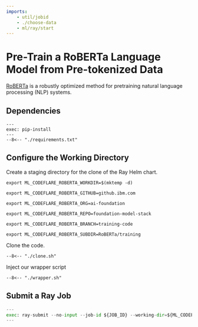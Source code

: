 ```yaml
---
imports:
    - util/jobid
    - ./choose-data
    - ml/ray/start
---
```


# Pre-Train a RoBERTa Language Model from Pre-tokenized Data

[RoBERTa](https://huggingface.co/docs/transformers/model_doc/roberta)
is a robustly optimized method for pretraining natural language
processing (NLP) systems.

## Dependencies

```shell
---
exec: pip-install
---
--8<-- "./requirements.txt"
```

## Configure the Working Directory

Create a staging directory for the clone of the Ray Helm chart.
```shell
export ML_CODEFLARE_ROBERTA_WORKDIR=$(mktemp -d)
```

```shell
export ML_CODEFLARE_ROBERTA_GITHUB=github.ibm.com
```

```shell
export ML_CODEFLARE_ROBERTA_ORG=ai-foundation
```

```shell
export ML_CODEFLARE_ROBERTA_REPO=foundation-model-stack
```

```shell
export ML_CODEFLARE_ROBERTA_BRANCH=training-code
```

```shell
export ML_CODEFLARE_ROBERTA_SUBDIR=RoBERTa/training
```

Clone the code.
```shell
--8<-- "./clone.sh"
```

Inject our wrapper script
```shell
--8<-- "./wrapper.sh"
```


## Submit a Ray Job

```python
---
exec: ray-submit --no-input --job-id ${JOB_ID} --working-dir=${ML_CODEFLARE_ROBERTA_WORKDIR} -- bash -c "chmod +x main.sh && ./main.sh --gpus=$((${MAX_WORKERS} * ${NUM_GPUS})) ${GUIDEBOOK_DASHDASH}"
---
```

